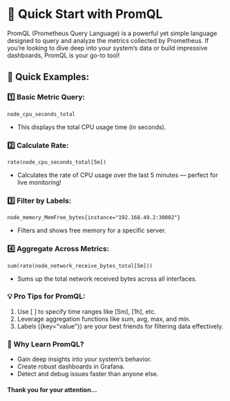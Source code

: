 # 🚀 Quick Start with PromQL
PromQL (Prometheus Query Language) is a powerful yet simple language designed to query and analyze the metrics collected by Prometheus. If you’re looking to dive deep into your system’s data or build impressive dashboards, PromQL is your go-to tool!

## 📌 Quick Examples:
### 1️⃣ Basic Metric Query:

```promql
node_cpu_seconds_total
```
- This displays the total CPU usage time (in seconds).

### 2️⃣ Calculate Rate:

```promql
rate(node_cpu_seconds_total[5m])
```
- Calculates the rate of CPU usage over the last 5 minutes — perfect for live monitoring!

### 3️⃣ Filter by Labels:

```promql
node_memory_MemFree_bytes{instance="192.168.49.2:30002"}
```
- Filters and shows free memory for a specific server.

### 4️⃣ Aggregate Across Metrics:

```promql
sum(rate(node_network_receive_bytes_total[5m]))
```
- Sums up the total network received bytes across all interfaces.

### 💡 Pro Tips for PromQL:
1. Use [ ] to specify time ranges like [5m], [1h], etc.
2. Leverage aggregation functions like sum, avg, max, and min.
3. Labels ({key="value"}) are your best friends for filtering data effectively.

### 🌟 Why Learn PromQL?
- Gain deep insights into your system’s behavior.
- Create robust dashboards in Grafana.
- Detect and debug issues faster than anyone else.

#### Thank you for your attention...
